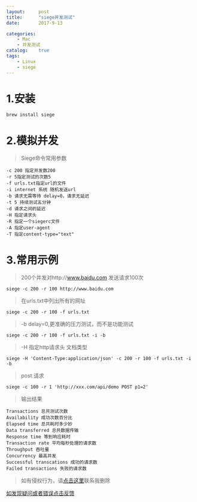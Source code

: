 ```yaml
---
layout:     post
title:      "siege并发测试"
date:       2017-9-13

categories:
    - Mac
    - 并发测试
catalog:    true
tags:
    - Linux
    - siege
---
```

# 1.安装

```
brew install siege
```

# 2.模拟并发
<!-- more -->
>Siege命令常用参数

```
-c 200 指定并发数200
-r 5指定测试的次数5
-f urls.txt指定url的文件
-i internet 系统 随机发送url
-b 请求无需等待 delay=0，请求无延迟
-t 5 持续测试五分钟
-d 请求之间的延迟
-H 指定请求头
-R 指定一个siegerc文件
-A 指定user-agent
-T 指定content-type="text"
```

# 3.常用示例

>200个并发对http://www.baidu.com 发送请求100次

```
siege -c 200 -r 100 http://www.baidu.com
```

>在urls.txt中列出所有的网址

```
siege -c 200 -r 100 -f urls.txt
```

>-b  delay=0,更准确的压力测试，而不是功能测试

```
siege -c 200 -r 100 -f urls.txt -i -b
```

>-H 指定http请求头 文档类型

```
siege -H 'Content-Type:application/json' -c 200 -r 100 -f urls.txt -i -b
```

>post 请求

```
siege -c 100 -r 1 'http://xxx.com/api/demo POST p1=2'
```

>输出结果

```
Transactions 总共测试次数
Availability 成功次数百分比
Elapsed time 总共耗时多少妙
Data transferred 总共数据传输
Response time 等到响应耗时
Transaction rate 平均每秒处理的请求数
Throughput 吞吐量
Concurrency 最高并发
Successful transcations 成功的请求数
Failed transactions 失败的请求数
```

>如有侵权行为，请[点击这里](https://github.com/WangShayne)联系我删除

[如发现疑问或者错误点击反馈](https://github.com/WangShayne)
